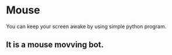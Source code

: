 # Mouse

You can keep your screen awake by using simple python program.

## It is a mouse movving bot.

